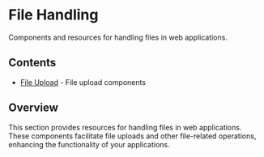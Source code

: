 # File Handling

Components and resources for handling files in web applications.

## Contents

- [File Upload](file-upload.md) - File upload components

## Overview

This section provides resources for handling files in web applications. These components facilitate file uploads and other file-related operations, enhancing the functionality of your applications. 